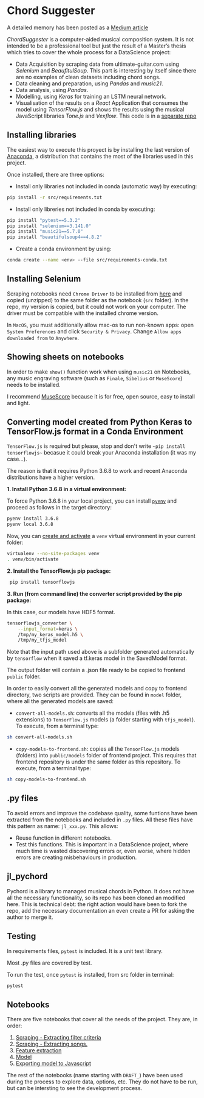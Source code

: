 # Chord Suggester

A detailed memory has been posted as a [Medium article](https://medium.com/@huanlui/chordsuggester-i-3a1261d4ea9e)

_ChordSuggester_ is a computer-aided musical composition system. It is not intended to be a professional tool but just the result of a Master’s thesis which tries to cover the whole process for a DataScience project:

* Data Acquisition by scraping data from ultimate-guitar.com using _Selenium_ and _BeaufitulSoup_. This part is interesting by itself since there are no examples of clean datasets including chord songs.
* Data cleaning and preparation, using _Pandas_ and _music21_.
* Data analysis, using _Pandas_.
* Modelling, using _Keras_ for training an LSTM neural network. 
* Visualisation of the results on a _React_ Application that consumes the model using _TensorFlow.js_ and shows the results using the musical JavaScript libraries _Tone.js_ and _Vexflow_. This code is in a [separate repo](https://github.com/huanlui/chord-suggester-frontend) 

## Installing libraries

The easiest way to execute this proyect is by installing the last version of [Anaconda](https://www.anaconda.com/distribution/), a distribution that contains the most of the libraries used in this project. 

Once installed, there are three options:

- Install only libraries not included in conda (automatic way) by executing:

```bash
pip install -r src/requirements.txt
```

- Install only libreries not included in conda by executing:

```bash
pip install "pytest==5.3.2"
pip install "selenium==3.141.0"
pip install "music21==5.7.0"
pip install "beautifulsoup4==4.8.2"
```

- Create a conda environment by using:

```bash
conda create --name <env> --file src/requirements-conda.txt
```

## Installing Selenium

Scraping notebooks need `Chrome Driver` to be installed from [here](https://sites.google.com/a/chromium.org/chromedriver/home) and copied (unzipped) to the same folder as the notebook (`src` folder). In the repo, my version is copied, but it could not work on your computer. The driver must be compatible with the installed chrome version.

In `MacOS`, you must additionally allow mac-os to run non-known apps: open `System Preferences` and click `Security & Privacy`. Change `Allow apps downloaded from` to `Anywhere`.

## Showing sheets on notebooks

In order to make `show()` function work when using `music21` on Notebooks, any music engraving software (such as `Finale`, `Sibelius` or `MuseScore`) needs to be installed. 

I recommend [MuseScore](https://musescore.org) because it is for free, open source, easy to install and light. 

## Converting model created from Python Keras to TensorFlow.js format in a Conda Environment

`TensorFlow.js` is required but please, stop and don't write ``~pip install tensorflowjs~`` becasue it could break your Anaconda installation (it was my case...).

The reason is that it requires Python 3.6.8 to work and recent Anaconda distributions have a higher version. 

__1. Install Python 3.6.8 in a virtual environment:__

To force Python 3.6.8 in your local project, you can install
[`pyenv`](https://github.com/pyenv/pyenv) and proceed as follows in the target
directory:

```bash
pyenv install 3.6.8
pyenv local 3.6.8
```

Now, you can
[create and activate](https://packaging.python.org/guides/installing-using-pip-and-virtual-environments/)
a `venv` virtual environment in your current folder:

```bash
virtualenv --no-site-packages venv
. venv/bin/activate
```

__2. Install the TensorFlow.js pip package:__

```bash
 pip install tensorflowjs
```

__3. Run (from command line) the converter script provided by the pip package:__

In this case, our models have HDF5 format. 

```bash
tensorflowjs_converter \
    --input_format=keras \
    /tmp/my_keras_model.h5 \
    /tmp/my_tfjs_model
```

Note that the input path used above is a subfolder generated automatically by `tensorflow` when it
saved a tf.keras model in the SavedModel format.

The output folder will contain a .json file ready to be copied to frontend `public` folder. 


In order to easily convert all the generated models and copy to frontend directory, two scripts are provided. They can be found in `model` folder, where all the generated models are saved:

* `convert-all-models.sh`: converts all the models (files with .h5 extensions) to `TensorFlow.js` models (a folder starting with `tfjs_model`). To execute, from a  terminal type:

```bash
sh convert-all-models.sh
```

* `copy-models-to-frontend.sh`: copies all the `TensorFlow.js` models (folders) into `public/models` folder of frontend project. This requires that frontend repository is under the same folder as this repository.  To execute, from a  terminal type:

```bash
sh copy-models-to-frontend.sh
```
## .py files

To avoid errors and improve the codebase quality, some funtions have been extracted from the notebooks and included in `.py` files. All these files have this pattern as name: `jl_xxx.py`. This allows:

* Reuse function in different notebooks. 
* Test this functions. This is important in a DataScience project, where much time is wasted discovering errors or, even worse, where hidden errors are creating misbehaviours in production. 

## jl_pychord

Pychord is a library to managed musical chords in Python. It does not have all the necessary functionality, so its repo has been cloned an modified here. This is technical debt: the right action would have been to fork the repo, add the necessary documentation an even create a PR for asking the author to merge it. 

## Testing

In requirements files, `pytest` is included. It is a unit test library.

Most .py files are covered by test. 

To run the test, once `pytest` is installed, from src folder in terminal:

```bash
pytest
```
## Notebooks

There are five notebooks that cover all the needs of the project. They are, in order:

1. [Scraping - Extracting filter criteria](https://github.com/huanlui/chord-suggester/blob/master/src/01%20-%20Scraping%20-%20Extracting%20filter%20criteria.ipynb)
2. [Scraping - Extracting songs.](https://github.com/huanlui/chord-suggester/blob/master/src/02%20-%20Scraping%20-%20Extracting%20songs.ipynb)
3. [Feature extraction](https://github.com/huanlui/chord-suggester/blob/master/src/03%20-%20Feature%20extraction.ipynb)
4. [Model](https://github.com/huanlui/chord-suggester/blob/master/src/04%20-%20Model.ipynb)
5. [Exporting model to Javascript](https://github.com/huanlui/chord-suggester/blob/master/src/05%20-%20Exporting%20model%20to%20Javascript.ipynb)

The rest of the notebooks (name starting with `DRAFT_`) have been used during the process to explore data, options, etc. They do not have to be run, but can be intersting to see the development process. 
